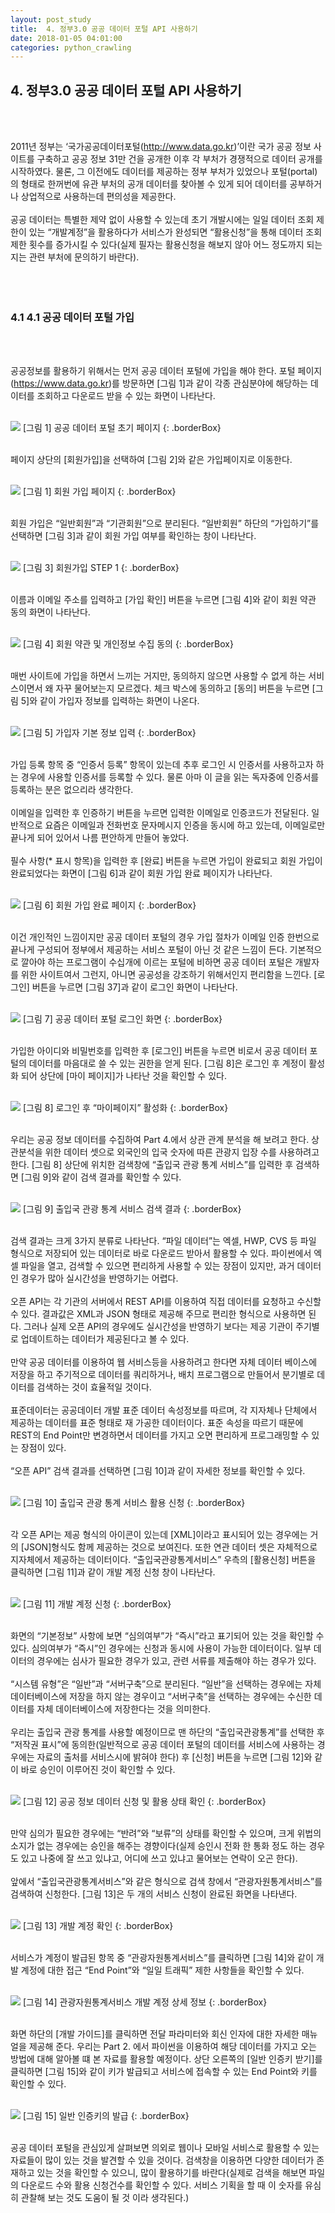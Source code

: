 ```yaml
---
layout: post_study
title:  4. 정부3.0 공공 데이터 포털 API 사용하기
date: 2018-01-05 04:01:00
categories: python_crawling
---
```

## 4. 정부3.0 공공 데이터 포털 API 사용하기
<br/><br/>

2011년 정부는 ‘국가공공데이터포털(http://www.data.go.kr)’이란 국가 공공 정보 사이트를 구축하고 공공 정보 31만 건을 공개한 이후 각 부처가 경쟁적으로 데이터 공개를 시작하였다. 물론, 그 이전에도 데이터를 제공하는 정부 부처가 있었으나 포털(portal)의 형태로 한꺼번에 유관 부처의 공개 데이터를 찾아볼 수 있게 되어 데이터를 공부하거나 상업적으로 사용하는데 편의성을 제공한다.
<br/><br/>
공공 데이터는 특별한 제약 없이 사용할 수 있는데 초기 개발시에는 일일 데이터 조회 제한이 있는 “개발계정”을 활용하다가 서비스가 완성되면 “활용신청”을 통해 데이터 조회 제한 횟수를 증가시킬 수 있다(실제 필자는 활용신청을 해보지 않아 어느 정도까지 되는지는 관련 부처에 문의하기 바란다).
<br/><br/>
<br/><br/>
### 4.1 4.1	공공 데이터 포털 가입
<br/><br/>


공공정보를 활용하기 위해서는 먼저 공공 데이터 포털에 가입을 해야 한다. 포털 페이지(https://www.data.go.kr)를 방문하면 [그림 1]과 같이 각종 관심분야에 해당하는 데이터를 조회하고 다운로드 받을 수 있는 화면이 나타난다.
<br/><br/>

![](/asset/study/python_crawling/2/31.jpg)
[그림 1] 공공 데이터 포털 초기 페이지
{: .borderBox}
<br/><br/>

페이지 상단의 [회원가입]을 선택하여 [그림 2]와 같은 가입페이지로 이동한다.
<br/><br/>

![](/asset/study/python_crawling/2/32.jpg)
[그림 1] 회원 가입 페이지
{: .borderBox}
<br/><br/>

회원 가입은 “일반회원”과 “기관회원”으로 분리된다. “일반회원” 하단의 “가입하기”를 선택하면 [그림 3]과 같이 회원 가입 여부를 확인하는 창이 나타난다.
<br/><br/>

![](/asset/study/python_crawling/2/33.jpg)
[그림 3] 회원가입 STEP 1
{: .borderBox}
<br/><br/>

이름과 이메일 주소를 입력하고 [가입 확인] 버튼을 누르면 [그림 4]와 같이 회원 약관 동의 화면이 나타난다.
<br/><br/>

![](/asset/study/python_crawling/2/34.jpg)
[그림 4] 회원 약관 및 개인정보 수집 동의
{: .borderBox}
<br/><br/>

매번 사이트에 가입을 하면서 느끼는 거지만, 동의하지 않으면 사용할 수 없게 하는 서비스이면서 왜 자꾸 물어보는지 모르겠다. 체크 박스에 동의하고 [동의] 버튼을 누르면 [그림 5]와 같이 가입자 정보를 입력하는 화면이 나온다.
<br/><br/>

![](/asset/study/python_crawling/2/35.jpg)
[그림 5] 가입자 기본 정보 입력
{: .borderBox}
<br/><br/>

가입 등록 항목 중 “인증서 등록” 항목이 있는데 추후 로그인 시 인증서를 사용하고자 하는 경우에 사용할 인증서를 등록할 수 있다. 물론 아마 이 글을 읽는 독자중에 인증서를 등록하는 분은 없으리라 생각한다.
<br/><br/>
이메일을 입력한 후 인증하기 버튼을 누르면 입력한 이메일로 인증코드가 전달된다. 일반적으로 요즘은 이메일과 전화번호 문자메시지 인증을 동시에 하고 있는데, 이메일로만 끝나게 되어 있어서 나름 편안하게 만들어 놓았다.
<br/><br/>
필수 사항(* 표시 항목)을 입력한 후 [완료] 버튼을 누르면 가입이 완료되고 회원 가입이 완료되었다는 화면이 [그림 6]과 같이 회원 가입 완료 페이지가 나타난다.
<br/><br/>

![](/asset/study/python_crawling/2/36.jpg)
[그림 6] 회원 가입 완료 페이지
{: .borderBox}
<br/><br/>

이건 개인적인 느낌이지만 공공 데이터 포털의 경우 가입 절차가 이메일 인증 한번으로 끝나게 구성되어 정부에서 제공하는 서비스 포털이 아닌 것 같은 느낌이 든다.
기본적으로 깔아야 하는 프로그램이 수십개에 이르는 포털에 비하면 공공 데이터 포털은 개발자를 위한 사이트여서 그런지, 아니면 공공성을 강조하기 위해서인지 편리함을 느낀다.
[로그인] 버튼을 누르면 [그림 37]과 같이 로그인 화면이 나타난다.
<br/><br/>

![](/asset/study/python_crawling/2/37.jpg)
[그림 7] 공공 데이터 포털 로그인 화면
{: .borderBox}
<br/><br/>

가입한 아이디와 비밀번호를 입력한 후 [로그인] 버튼을 누르면 비로서 공공 데이터 포털의 데이터를 마음대로 쓸 수 있는 권한을 얻게 된다. [그림 8]은 로그인 후 계정이 활성화 되어 상단에 [마이 페이지]가 나타난 것을 확인할 수 있다.
<br/><br/>

![](/asset/study/python_crawling/2/38.jpg)
[그림 8] 로그인 후 “마이페이지” 활성화
{: .borderBox}
<br/><br/>

우리는 공공 정보 데이터를 수집하여 Part 4.에서 상관 관계 분석을 해 보려고 한다. 상관분석을 위한 데이터 셋으로 외국인의 입국 숫자에 따른 관광지 입장 수를 사용하려고 한다. [그림 8] 상단에 위치한 검색창에 “출입국 관광 통계 서비스”를 입력한 후 검색하면 [그림 9]와 같이 검색 결과를 확인할 수 있다.
<br/><br/>

![](/asset/study/python_crawling/2/39.jpg)
[그림 9] 출입국 관광 통계 서비스 검색 결과
{: .borderBox}
<br/><br/>

검색 결과는 크게 3가지 분류로 나타난다. “파일 데이터”는 엑셀, HWP, CVS 등 파일 형식으로 저장되어 있는 데이터로 바로 다운로드 받아서 활용할 수 있다. 파이썬에서 엑셀 파일을 열고, 검색할 수 있으면 편리하게 사용할 수 있는 장점이 있지만, 과거 데이터인 경우가 많아 실시간성을 반영하기는 어렵다.
<br/><br/>
오픈 API는 각 기관의 서버에서 REST API를 이용하여 직접 데이터를 요청하고 수신할 수 있다. 결과값은 XML과 JSON 형태로 제공해 주므로 편리한 형식으로 사용하면 된다. 그러나 실제 오픈 API의 경우에도 실시간성을 반영하기 보다는 제공 기관이 주기별로 업데이트하는 데이터가 제공된다고 볼 수 있다.
<br/><br/>
만약 공공 데이터를 이용하여 웹 서비스등을 사용하려고 한다면 자체 데이터 베이스에 저장을 하고 주기적으로 데이터를 쿼리하거나, 배치 프로그램으로 만들어서 분기별로 데이터를 검색하는 것이 효율적일 것이다.
<br/><br/>
표준데이터는 공공데이터 개발 표준 데이터 속성정보를 따르며, 각 지자체나 단체에서 제공하는 데이터를 표준 형태로 재 가공한 데이터이다. 표준 속성을 따르기 때문에 REST의 End Point만 변경하면서 데이터를 가지고 오면 편리하게 프로그래밍할 수 있는 장점이 있다.
<br/><br/>
“오픈 API” 검색 결과를 선택하면 [그림 10]과 같이 자세한 정보를 확인할 수 있다.
<br/><br/>

![](/asset/study/python_crawling/2/40.jpg)
[그림 10] 출입국 관광 통계 서비스 활용 신청
{: .borderBox}
<br/><br/>

각 오픈 API는 제공 형식의 아이콘이 있는데 [XML]이라고 표시되어 있는 경우에는 거의 [JSON]형식도 함께 제공하는 것으로 보여진다. 또한 연관 데이터 셋은 자체적으로 지자체에서 제공하는 데이터이다. “출입국관광통계서비스” 우측의 [활용신청] 버튼을 클릭하면 [그림 11]과 같이 개발 계정 신청 창이 나타난다.
<br/><br/>

![](/asset/study/python_crawling/2/41.jpg)
[그림 11] 개발 계정 신청
{: .borderBox}
<br/><br/>

화면의 “기본정보” 사항에 보면 “심의여부”가 “즉시”라고 표기되어 있는 것을 확인할 수 있다. 심의여부가 “즉시”인 경우에는 신청과 동시에 사용이 가능한 데이터이다. 일부 데이터의 경우에는 심사가 필요한 경우가 있고, 관련 서류를 제출해야 하는 경우가 있다.
<br/><br/>
“시스템 유형”은 “일반”과 “서버구축”으로 분리된다. “일반”을 선택하는 경우에는 자체 데이터베이스에 저장을 하지 않는 경우이고 “서버구축”을 선택하는 경우에는 수신한 데이터를 자체 데이터베이스에 저장한다는 것을 의미한다.
<br/><br/>
우리는 출입국 관광 통계를 사용할 예정이므로 맨 하단의 “출입국관광통계”를 선택한 후 “저작권 표시”에 동의한(일반적으로 공공 데이터 포털의 데이터를 서비스에 사용하는 경우에는 자료의 출처를 서비스시에 밝혀야 한다) 후 [신청] 버튼을 누르면 [그림 12]와 같이 바로 승인이 이루어진 것이 확인할 수 있다.
<br/><br/>

![](/asset/study/python_crawling/2/42.jpg)
[그림 12] 공공 정보 데이터 신청 및 활용 상태 확인
{: .borderBox}
<br/><br/>

만약 심의가 필요한 경우에는 “반려”와 “보류”의 상태를 확인할 수 있으며, 크게 위법의 소지가 없는 경우에는 승인을 해주는 경향이다(실제 승인시 전화 한 통화 정도 하는 경우도 있고 나중에 잘 쓰고 있냐고, 어디에 쓰고 있냐고 물어보는 연락이 오곤 한다).
<br/><br/>
앞에서 “출입국관광통계서비스”와 같은 형식으로 검색 창에서 “관광자원통계서비스”를 검색하여 신청한다. [그림 13]은 두 개의 서비스 신청이 완료된 화면을 나타낸다.
<br/><br/>

![](/asset/study/python_crawling/2/43.jpg)
[그림 13] 개발 계정 확인
{: .borderBox}
<br/><br/>

서비스가 계정이 발급된 항목 중 “관광자원통계서비스”를 클릭하면 [그림 14]와 같이 개발 계정에 대한 접근 “End Point”와 “일일 트래픽” 제한 사항들을 확인할 수 있다.
<br/><br/>

![](/asset/study/python_crawling/2/44.jpg)
[그림 14] 관광자원통계서비스 개발 계정 상세 정보
{: .borderBox}
<br/><br/>

화면 하단의 [개발 가이드]를 클릭하면 전달 파라미터와 회신 인자에 대한 자세한 매뉴얼을 제공해 준다. 우리는 Part 2. 에서 파이썬을 이용하여 해당 데이터를 가지고 오는 방법에 대해 알아볼 떄 본 자료를 활용할 예정이다.
상단 오른쪽의 [일반 인증키 받기]를 클릭하면 [그림 15]와 같이 키가 발급되고 서비스에 접속할 수 있는 End Point와 키를 확인할 수 있다.
<br/><br/>

![](/asset/study/python_crawling/2/45.jpg)
[그림 15] 일반 인증키의 발급
{: .borderBox}
<br/><br/>

공공 데이터 포털을 관심있게 살펴보면 의외로 웹이나 모바일 서비스로 활용할 수 있는 자료들이 많이 있는 것을 발견할 수 있을 것이다. 검색창을 이용하면 다양한 데이터가 존재하고 있는 것을 확인할 수 있으니, 많이 활용하기를 바란다(실제로 검색을 해보면 파일의 다운로드 수와 활용 신청건수를 확인할 수 있다. 서비스 기획을 할 때 이 숫자를 유심히 관찰해 보는 것도 도움이 될 것 이라 생각된다.)





















